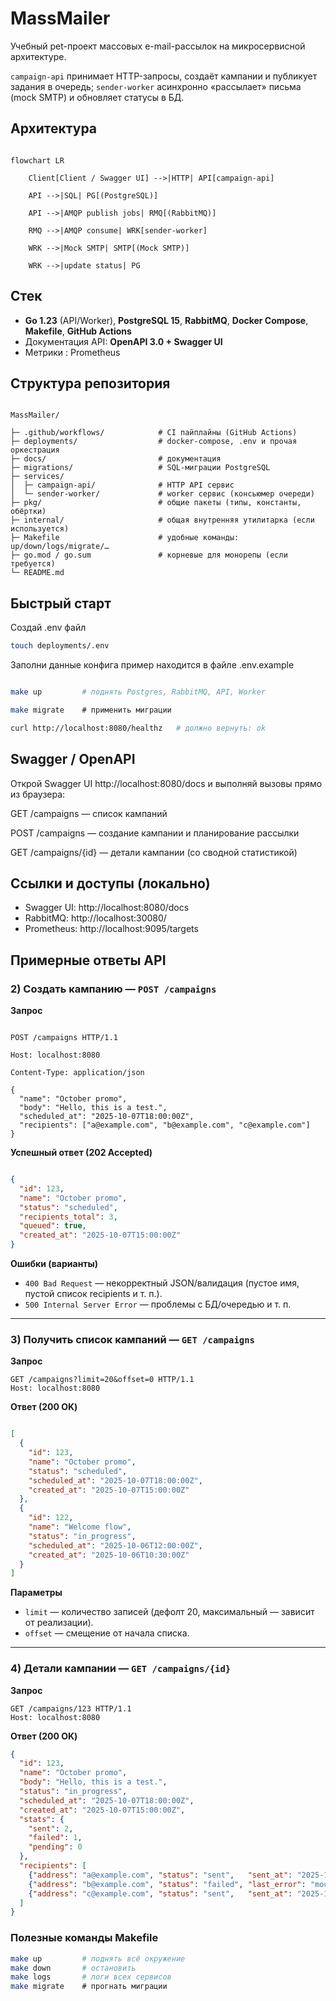 # MassMailer

Учебный pet-проект массовых e-mail-рассылок на микросервисной архитектуре.  

`campaign-api` принимает HTTP-запросы, создаёт кампании и публикует задания в очередь; `sender-worker` асинхронно «рассылает» письма (mock SMTP) и обновляет статусы в БД.
## Архитектура


```mermaid

flowchart LR

    Client[Client / Swagger UI] -->|HTTP| API[campaign-api]

    API -->|SQL| PG[(PostgreSQL)]

    API -->|AMQP publish jobs| RMQ[(RabbitMQ)]

    RMQ -->|AMQP consume| WRK[sender-worker]

    WRK -->|Mock SMTP| SMTP[(Mock SMTP)]

    WRK -->|update status| PG

```

## Стек

- **Go 1.23** (API/Worker), **PostgreSQL 15**, **RabbitMQ**, **Docker Compose**, **Makefile**, **GitHub Actions**  
- Документация API: **OpenAPI 3.0 + Swagger UI**
- Метрики : Prometheus
## Структура репозитория

```

MassMailer/

├─ .github/workflows/            # CI пайплайны (GitHub Actions)
├─ deployments/                  # docker-compose, .env и прочая оркестрация
├─ docs/                         # документация
├─ migrations/                   # SQL-миграции PostgreSQL
├─ services/
│  ├─ campaign-api/              # HTTP API сервис
│  └─ sender-worker/             # worker сервис (консьюмер очереди)
├─ pkg/                          # общие пакеты (типы, константы, обёртки)
├─ internal/                     # общая внутренняя утилитарка (если используется)
├─ Makefile                      # удобные команды: up/down/logs/migrate/…
├─ go.mod / go.sum               # корневые для монорепы (если требуется)
└─ README.md

```
## Быстрый старт

Создай .env файл

```bash
touch deployments/.env
```
Заполни данные конфига пример находится в файле .env.example

```bash

make up         # поднять Postgres, RabbitMQ, API, Worker

make migrate    # применить миграции

curl http://localhost:8080/healthz   # должно вернуть: ok

```
## Swagger / OpenAPI

Открой Swagger UI http://localhost:8080/docs и выполняй вызовы прямо из браузера:

GET /campaigns — список кампаний

POST /campaigns — создание кампании и планирование рассылки

GET /campaigns/{id} — детали кампании (со сводной статистикой)
## Ссылки и доступы (локально)

- Swagger UI: http://localhost:8080/docs
- RabbitMQ: http://localhost:30080/
- Prometheus: http://localhost:9095/targets
## Примерные ответы API

### 2) Создать кампанию — `POST /campaigns`
**Запрос**
```http

POST /campaigns HTTP/1.1

Host: localhost:8080

Content-Type: application/json

{
  "name": "October promo",
  "body": "Hello, this is a test.",
  "scheduled_at": "2025-10-07T18:00:00Z",
  "recipients": ["a@example.com", "b@example.com", "c@example.com"]
}
```
**Успешный ответ (202 Accepted)**
```json

{
  "id": 123,
  "name": "October promo",
  "status": "scheduled",
  "recipients_total": 3,
  "queued": true,
  "created_at": "2025-10-07T15:00:00Z"
}
```
**Ошибки (варианты)**
- `400 Bad Request` — некорректный JSON/валидация (пустое имя, пустой список recipients и т. п.).
- `500 Internal Server Error` — проблемы с БД/очередью и т. п.

---
### 3) Получить список кампаний — `GET /campaigns`
**Запрос**
```http
GET /campaigns?limit=20&offset=0 HTTP/1.1
Host: localhost:8080
```
**Ответ (200 OK)**
```json

[
  {
    "id": 123,
    "name": "October promo",
    "status": "scheduled",
    "scheduled_at": "2025-10-07T18:00:00Z",
    "created_at": "2025-10-07T15:00:00Z"
  },
  {
    "id": 122,
    "name": "Welcome flow",
    "status": "in_progress",
    "scheduled_at": "2025-10-06T12:00:00Z",
    "created_at": "2025-10-06T10:30:00Z"
  }
]
```
**Параметры**
- `limit` — количество записей (дефолт 20, максимальный — зависит от реализации).
- `offset` — смещение от начала списка.
---
### 4) Детали кампании — `GET /campaigns/{id}`
**Запрос**
```http
GET /campaigns/123 HTTP/1.1
Host: localhost:8080
```
**Ответ (200 OK)**
```json
{
  "id": 123,
  "name": "October promo",
  "body": "Hello, this is a test.",
  "status": "in_progress",
  "scheduled_at": "2025-10-07T18:00:00Z",
  "created_at": "2025-10-07T15:00:00Z",
  "stats": {
    "sent": 2,
    "failed": 1,
    "pending": 0
  },
  "recipients": [
    {"address": "a@example.com", "status": "sent",   "sent_at": "2025-10-07T18:01:03Z"},
    {"address": "b@example.com", "status": "failed", "last_error": "mock: smtp timeout"},
    {"address": "c@example.com", "status": "sent",   "sent_at": "2025-10-07T18:01:10Z"}
  ]
}
```
### Полезные команды Makefile
```bash
make up         # поднять всё окружение
make down       # остановить
make logs       # логи всех сервисов
make migrate    # прогнать миграции
```